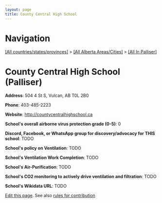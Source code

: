 ```yaml
---
layout: page
title: County Central High School
---
```

# Navigation

[[All countries/states/provinces]](../../..) > [[All Alberta Areas/Cities]](../..) > [[All In Palliser]](..)

# County Central High School (Palliser)

**Address**: 504 4 St S, Vulcan, AB T0L 2B0

**Phone**: 403-485-2223

**Website**: <http://countycentralhighschool.ca>

**School's overall airborne virus protection grade (0-5)**: 0

**Discord, Facebook, or WhatsApp group for discovery/advocacy for THIS school**: TODO

**School's policy on Ventilation**: TODO

**School's Ventilation Work Completion**: TODO

**School's Air-Purification**: TODO

**School's CO2 monitoring to actively drive ventilation and filtration**: TODO

**School's Wikidata URL**: TODO


[Edit this page](https://github.com/ventilate-schools/AB/edit/main/./Palliser/County_Central_High_School.md). See also [rules for contribution](../../../contribution-rules/)